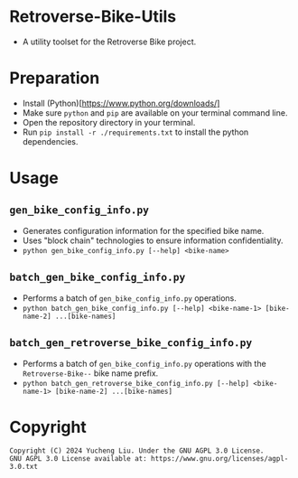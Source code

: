 # Retroverse-Bike-Utils

- A utility toolset for the Retroverse Bike project.

# Preparation

- Install (Python)[https://www.python.org/downloads/]
- Make sure `python` and `pip` are available on your terminal command line.
- Open the repository directory in your terminal.
- Run `pip install -r ./requirements.txt` to install the python dependencies.

# Usage
## `gen_bike_config_info.py`

- Generates configuration information for the specified bike name.
- Uses "block chain" technologies to ensure information confidentiality.
- `python gen_bike_config_info.py [--help] <bike-name>`

## `batch_gen_bike_config_info.py`

- Performs a batch of `gen_bike_config_info.py` operations.
- `python batch_gen_bike_config_info.py [--help] <bike-name-1> [bike-name-2] ...[bike-names]`

## `batch_gen_retroverse_bike_config_info.py`

- Performs a batch of `gen_bike_config_info.py` operations with the `Retroverse-Bike--` bike name prefix.
- `python batch_gen_retroverse_bike_config_info.py [--help] <bike-name-1> [bike-name-2] ...[bike-names]`

# Copyright

```
Copyright (C) 2024 Yucheng Liu. Under the GNU AGPL 3.0 License.
GNU AGPL 3.0 License available at: https://www.gnu.org/licenses/agpl-3.0.txt
```
